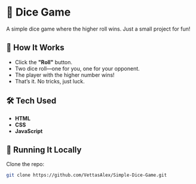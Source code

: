 # 🎲 Dice Game

A simple dice game where the higher roll wins. Just a small project for fun!

## 🚀 How It Works

- Click the **"Roll"** button.
- Two dice roll—one for you, one for your opponent.
- The player with the higher number wins!
- That’s it. No tricks, just luck.

## 🛠 Tech Used

- **HTML**
- **CSS**
- **JavaScript**

## 🔧 Running It Locally

Clone the repo:

```bash
git clone https://github.com/VettasAlex/Simple-Dice-Game.git
```
